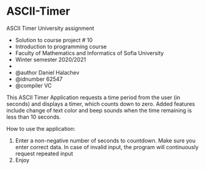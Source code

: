# ASCII-Timer
ASCII Timer University assignment

* Solution to course project # 10
* Introduction to programming course
* Faculty of Mathematics and Informatics of Sofia University
* Winter semester 2020/2021
*
* @author Daniel Halachev
* @idnumber 62547
* @compiler VC

This ASCII Timer Application requests a time period from the user (in seconds) and displays a timer, which counts down to zero. 
Added features include change of text color and beep sounds when the time remaining is less than 10 seconds.

How to use the application:
  1. Enter a non-negative number of seconds to countdown. Make sure you enter correct data. In case of invalid input, the program will continuously request repeated input
  2. Enjoy 
  

